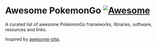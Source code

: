 # Awesome PokemonGo [![Awesome](https://cdn.rawgit.com/sindresorhus/awesome/d7305f38d29fed78fa85652e3a63e154dd8e8829/media/badge.svg)](https://github.com/sindresorhus/awesome)

A curated list of awesome PokemonGo frameworks, libraries, software, resources and links.

Inspired by [awesome-php](https://github.com/ziadoz/awesome-php).
